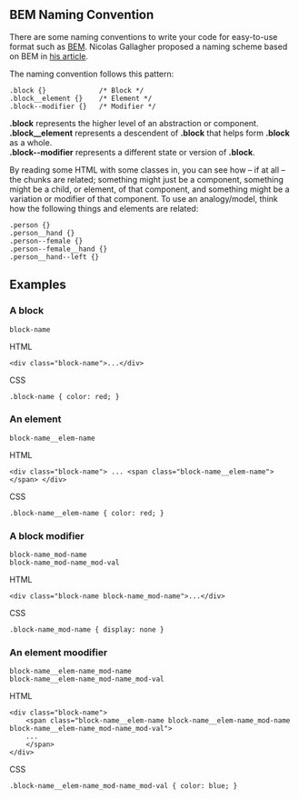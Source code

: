 ## BEM Naming Convention

There are some naming conventions to write your code for easy-to-use format such as [BEM][BEM]. Nicolas Gallagher proposed a naming scheme based on BEM in [his article][his_article]. 

The naming convention follows this pattern:

	.block {}             /* Block */  
    .block__element {}    /* Element */ 
    .block--modifier {}   /* Modifier */

**.block** represents the higher level of an abstraction or component.  
**.block__element** represents a descendent of **.block** that helps form **.block** as a whole.  
**.block--modifier** represents a different state or version of **.block**.  

By reading some HTML with some classes in, you can see how – if at all – the chunks are related; something might just be a component, something might be a child, or element, of that component, and something might be a variation or modifier of that component. To use an analogy/model, think how the following things and elements are related:

    .person {}
    .person__hand {}
    .person--female {}
    .person--female__hand {}
    .person__hand--left {}

## Examples

### A block

    block-name

HTML
  
    <div class="block-name">...</div>

CSS

    .block-name { color: red; }

### An element

    block-name__elem-name

HTML

    <div class="block-name"> ... <span class="block-name__elem-name"></span> </div>

CSS

    .block-name__elem-name { color: red; }

### A block modifier

    block-name_mod-name
    block-name_mod-name_mod-val

HTML

    <div class="block-name block-name_mod-name">...</div>

CSS

    .block-name_mod-name { display: none }

### An element moodifier

    block-name__elem-name_mod-name
    block-name__elem-name_mod-name_mod-val

HTML

    <div class="block-name"> 
        <span class="block-name__elem-name block-name__elem-name_mod-name block-name__elem-name_mod-name_mod-val">
        ...
        </span>  
    </div>

CSS

    .block-name__elem-name_mod-name_mod-val { color: blue; }

[BEM]: https://en.bem.info/
[his_article]: http://nicolasgallagher.com/about-html-semantics-front-end-architecture/